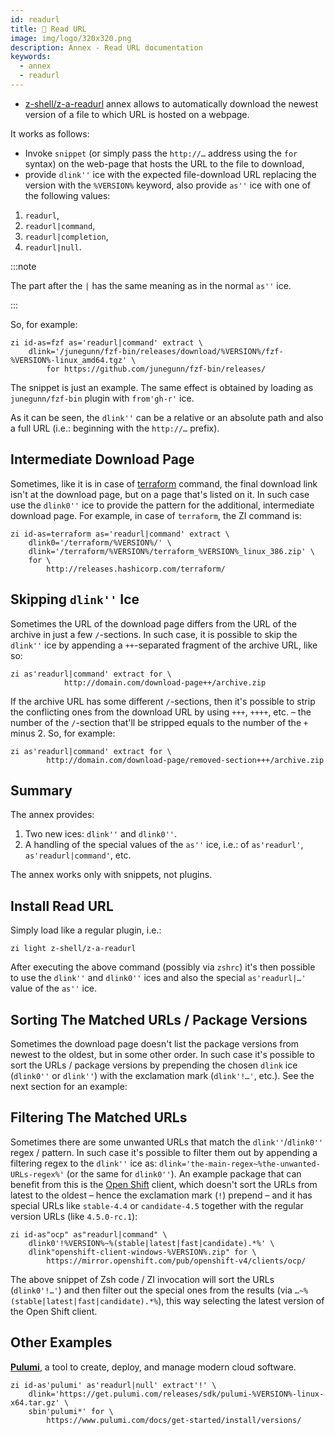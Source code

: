 ```yaml
---
id: readurl
title: 💠 Read URL
image: img/logo/320x320.png
description: Annex - Read URL documentation
keywords:
  - annex
  - readurl
---
```


- [z-shell/z-a-readurl](https://github.com/z-shell/z-a-readurl) annex allows to automatically download the newest
  version of a file to which URL is hosted on a webpage.

It works as follows:

- Invoke `snippet` (or simply pass the `http://…` address using the `for` syntax) on the web-page that hosts the URL to
  the file to download,
- provide `dlink''` ice with the expected file-download URL replacing the version with the `%VERSION%` keyword, also
  provide `as''` ice with one of the following values:

1. `readurl`,
2. `readurl|command`,
3. `readurl|completion`,
4. `readurl|null`.

:::note

The part after the `|` has the same meaning as in the normal `as''` ice.

:::

So, for example:

```shell
zi id-as=fzf as='readurl|command' extract \
    dlink='/junegunn/fzf-bin/releases/download/%VERSION%/fzf-%VERSION%-linux_amd64.tgz' \
        for https://github.com/junegunn/fzf-bin/releases/
```

The snippet is just an example. The same effect is obtained by loading as `junegunn/fzf-bin` plugin with `from'gh-r'`
ice.

As it can be seen, the `dlink''` can be a relative or an absolute path and also a full URL (i.e.: beginning with the
`http://…` prefix).

## Intermediate Download Page

Sometimes, like it is in case of [terraform](http://releases.hashicorp.com/terraform) command, the final download link
isn't at the download page, but on a page that's listed on it. In such case use the `dlink0''` ice to provide the
pattern for the additional, intermediate download page. For example, in case of `terraform`, the ZI command is:

```shell
zi id-as=terraform as='readurl|command' extract \
    dlink0='/terraform/%VERSION%/' \
    dlink='/terraform/%VERSION%/terraform_%VERSION%_linux_386.zip' \
    for \
        http://releases.hashicorp.com/terraform/
```

## Skipping `dlink''` Ice

Sometimes the URL of the download page differs from the URL of the archive in just a few `/`-sections. In such case, it
is possible to skip the `dlink''` ice by appending a `++`-separated fragment of the archive URL, like so:

```shell
zi as'readurl|command' extract for \
            http://domain.com/download-page++/archive.zip
```

If the archive URL has some different `/`-sections, then it's possible to strip the conflicting ones from the download
URL by using `+++`, `++++`, etc. – the number of the `/`-section that'll be stripped equals to the number of the `+`
minus 2. So, for example:

```shell
zi as'readurl|command' extract for \
        http://domain.com/download-page/removed-section+++/archive.zip
```

## Summary

The annex provides:

1. Two new ices: `dlink''` and `dlink0''`.
2. A handling of the special values of the `as''` ice, i.e.: of `as'readurl'`, `as'readurl|command'`, etc.

The annex works only with snippets, not plugins.

## Install Read URL

Simply load like a regular plugin, i.e.:

```shell
zi light z-shell/z-a-readurl
```

After executing the above command (possibly via `zshrc`) it's then possible to use the `dlink''` and `dlink0''` ices and
also the special `as'readurl|…'` value of the `as''` ice.

## Sorting The Matched URLs / Package Versions

Sometimes the download page doesn't list the package versions from newest to the oldest, but in some other order. In
such case it's possible to sort the URLs / package versions by prepending the chosen `dlink` ice (`dlink0''` or
`dlink''`) with the exclamation mark (`dlink'!…'`, etc.). See the next section for an example:

## Filtering The Matched URLs

Sometimes there are some unwanted URLs that match the `dlink''`/`dlink0''` regex / pattern. In such case it's possible
to filter them out by appending a filtering regex to the `dlink''` ice as:
`dlink='the-main-regex~%the-unwanted-URLs-regex%'` (or the same for `dlink0''`). An example package that can benefit
from this is the [Open Shift](https://www.openshift.com/) client, which doesn't sort the URLs from latest to the oldest
– hence the exclamation mark (`!`) prepend – and it has special URLs like `stable-4.4` or `candidate-4.5` together with
the regular version URLs (like `4.5.0-rc.1`):

```shell
zi id-as"ocp" as"readurl|command" \
    dlink0'!%VERSION%~%(stable|latest|fast|candidate).*%' \
    dlink"openshift-client-windows-%VERSION%.zip" for \
        https://mirror.openshift.com/pub/openshift-v4/clients/ocp/
```

The above snippet of Zsh code / ZI invocation will sort the URLs (`dlink0'!…'`) and then filter out the special ones
from the results (via `…~%(stable|latest|fast|candidate).*%`), this way selecting the latest version of the Open Shift
client.

## Other Examples

[**Pulumi**](https://www.pulumi.com/), a tool to create, deploy, and manage modern cloud software.

```shell
zi id-as'pulumi' as'readurl|null' extract'!' \
    dlink='https://get.pulumi.com/releases/sdk/pulumi-%VERSION%-linux-x64.tar.gz' \
    sbin'pulumi*' for \
        https://www.pulumi.com/docs/get-started/install/versions/
```
